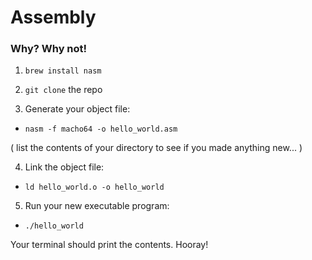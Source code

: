 # Assembly

### Why? Why not!

1. ``` brew install nasm ```

2. ``` git clone ``` the repo

3. Generate your object file:
 - ``` nasm -f macho64 -o hello_world.asm  ```

( list the contents of your directory to see if you made anything new... )

4. Link the object file:
 - ``` ld hello_world.o -o hello_world  ```

 5. Run your new executable program:
 - ``` ./hello_world  ```

 Your terminal should print the contents. Hooray!

